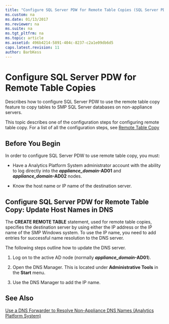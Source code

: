 ```yaml
---
title: "Configure SQL Server PDW for Remote Table Copies (SQL Server PDW)"
ms.custom: na
ms.date: 01/13/2017
ms.reviewer: na
ms.suite: na
ms.tgt_pltfrm: na
ms.topic: article
ms.assetid: 496b4214-5891-404c-8237-c2a1e09db6d5
caps.latest.revision: 11
author: BarbKess
---
```

# Configure SQL Server PDW for Remote Table Copies
Describes how to configure SQL Server PDW to use the remote table copy feature to copy tables to SMP SQL Server databases on non-appliance servers.  
  
This topic describes one of the configuration steps for configuring remote table copy. For a list of all the configuration steps, see [Remote Table Copy](remote-table-copy.md)  
  
## Before You Begin  
In order to configure SQL Server PDW to use remote table copy, you must:  
  
-   Have a Analytics Platform System administrator account with the ability to log directly into the ***appliance_domain*-AD01** and ***appliance_domain*-AD02** nodes.  
  
-   Know the host name or IP name of the destination server.  
  
## <a name="HowToPDW"></a>Configure SQL Server PDW for Remote Table Copy: Update Host Names in DNS  
The **CREATE REMOTE TABLE** statement, used for remote table copies, specifies the destination server by using either the IP address or the IP name of the SMP Windows system. To use the IP name, you need to add entries for successful name resolution to the DNS server.  
  
The following steps outline how to update the DNS server.  
  
1.  Log on to the active AD node (normally ***appliance_domain*-AD01**).  
  
2.  Open the DNS Manager. This is located under **Administrative Tools** in the **Start** menu.  
  
3.  Use the DNS Manager to add the IP name.  
  
## See Also  
<!-- MISSING LINKS 
[Common Metadata Query Examples &#40;SQL Server PDW&#41;](../sqlpdw/common-metadata-query-examples-sql-server-pdw.md)  
-->
[Use a DNS Forwarder to Resolve Non-Appliance DNS Names &#40;Analytics Platform System&#41;](use-a-dns-forwarder-to-resolve-non-appliance-dns-names.md)  
<!-- MISSING LINKS 
[Security - Configure Domain Trusts &#40;SQL Server PDW&#41;](../sqlpdw/security-configure-domain-trusts-sql-server-pdw.md)  
-->
  
